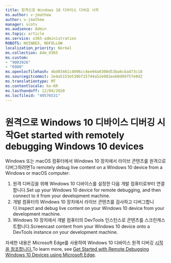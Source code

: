 ```yaml
---
title: 원격으로 Windows 10 디바이스 디버깅 시작
ms.author: v-jmathew
author: v-jmathew
manager: scotv
ms.audience: Admin
ms.topic: article
ms.service: o365-administration
ROBOTS: NOINDEX, NOFOLLOW
localization_priority: Normal
ms.collection: Adm_O365
ms.custom:
- "9003926"
- "6980"
ms.openlocfilehash: 4bd03461c4096cc4ee94a0308d53ba6cba473c18
ms.sourcegitcommit: 2e4a5153e530bf15744a52e982eeb0d99757e9d2
ms.translationtype: MT
ms.contentlocale: ko-KR
ms.lasthandoff: 12/04/2020
ms.locfileid: "49576531"
---
```

# <a name="get-started-with-remotely-debugging-windows-10-devices"></a><span data-ttu-id="4e8e4-102">원격으로 Windows 10 디바이스 디버깅 시작</span><span class="sxs-lookup"><span data-stu-id="4e8e4-102">Get started with remotely debugging Windows 10 devices</span></span>

<span data-ttu-id="4e8e4-103">Windows 또는 macOS 컴퓨터에서 Windows 10 장치에서 라이브 콘텐츠를 원격으로 디버그하려면</span><span class="sxs-lookup"><span data-stu-id="4e8e4-103">To remotely debug live content on a Windows 10 device from a Windows or macOS computer:</span></span>

1. <span data-ttu-id="4e8e4-104">원격 디버깅을 위해 Windows 10 디바이스를 설정한 다음 개발 컴퓨터로부터 연결합니다.</span><span class="sxs-lookup"><span data-stu-id="4e8e4-104">Set up your Windows 10 device for remote debugging, and then connect to it from your development machine.</span></span>
2. <span data-ttu-id="4e8e4-105">개발 컴퓨터의 Windows 10 장치에서 라이브 콘텐츠를 검사하고 디버그합니다.</span><span class="sxs-lookup"><span data-stu-id="4e8e4-105">Inspect and debug live content on your Windows 10 device from your development machine.</span></span>
3. <span data-ttu-id="4e8e4-106">Windows 10 장치에서 개발 컴퓨터의 DevTools 인스턴스로 콘텐츠를 스크린캐스트합니다.</span><span class="sxs-lookup"><span data-stu-id="4e8e4-106">Screencast content from your Windows 10 device onto a DevTools instance on your development machine.</span></span>

<span data-ttu-id="4e8e4-107">자세한 내용은 Microsoft Edge를 사용하여 Windows 10 디바이스 원격 디버깅 [시작을 참조합니다.](https://go.microsoft.com/fwlink/?linkid=2142172)</span><span class="sxs-lookup"><span data-stu-id="4e8e4-107">To learn more, see [Get Started with Remote Debugging Windows 10 Devices using Microsoft Edge](https://go.microsoft.com/fwlink/?linkid=2142172).</span></span>
